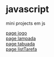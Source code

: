 # javascript
<p>mini projects em js</p>
 
<a href="https://denismotaaa.github.io/javascript/jogo/index.html">page jogo</a> <br>
<a href="https://denismotaaa.github.io/javascript/lampada/index.html">page lampada</a> <br>
<a href="https://denismotaaa.github.io/javascript/tabuada/index.html">page tabuada</a><br>
<a href="https://denismotaaa.github.io/javascript/listTarefa/index.html">page listTarefa</a><br>


